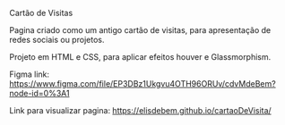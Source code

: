 Cartão de Visitas


Pagina criado como um antigo cartão de visitas, para apresentação de redes sociais ou projetos.

Projeto em HTML e CSS, para aplicar efeitos houver e Glassmorphism.

Figma link: https://www.figma.com/file/EP3DBz1Ukgvu4OTH96ORUv/cdvMdeBem?node-id=0%3A1

Link para visualizar pagina: https://elisdebem.github.io/cartaoDeVisita/
